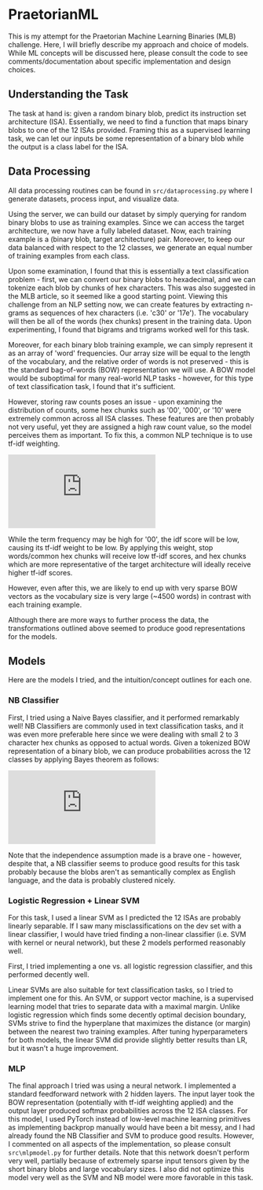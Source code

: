 # PraetorianML

This is my attempt for the Praetorian Machine Learning Binaries (MLB) challenge. Here,
I will briefly describe my approach and choice of models. While ML concepts will be 
discussed here, please consult the code to see comments/documentation about specific
implementation and design choices. 

## Understanding the Task

The task at hand is: given a random binary blob, predict its instruction set architecture
(ISA). Essentially, we need to find a function that maps binary blobs to one of the 12
ISAs provided. Framing this as a supervised learning task, we can let our inputs be
some representation of a binary blob while the output is a class label for the ISA.

## Data Processing

All data processing routines can be found in ```src/dataprocessing.py``` where I generate
datasets, process input, and visualize data. 

Using the server, we can build our dataset by simply querying for random binary blobs to use as 
training examples. Since we can access the target architecture, we now have a fully labeled dataset.
Now, each training example is a (binary blob, target architecture) pair.
Moreover, to keep our data balanced with respect to the 12 classes, we generate an equal number of 
training examples from each class.

Upon some examination, I found that this is essentially a text classification problem -
first, we can convert our binary blobs to hexadecimal, and we can tokenize each blob by
chunks of hex characters. This was also suggested in the MLB article, so it seemed like a good
starting point. Viewing this challenge from an NLP setting now, we can create features
by extracting n-grams as sequences of hex characters (i.e. 'c30' or '17e'). The vocabulary will then be all of the
words (hex chunks) present in the training data. Upon experimenting, I found that bigrams and trigrams
worked well for this task.

Moreover, for each binary blob training example, we can simply represent it as an array of 'word' frequencies.
Our array size will be equal to the length of the vocabulary, and the relative order of words is not preserved - 
this is the standard bag-of-words (BOW) representation we will use. A BOW model would be suboptimal for many real-world NLP tasks - however, for this 
type of text classification task, I found that it's sufficient. 

However, storing raw counts poses an issue - upon examining the distribution of counts, some hex chunks such as
'00', '000', or '10' were extremely common across all ISA classes. These features are then probably not very useful,
yet they are assigned a high raw count value, so the model perceives them as important. To fix this, a common NLP 
technique is to use tf-idf weighting. 

![equation](https://latex.codecogs.com/gif.latex?tf%28t%2Cd%29%20%3D%20count%28t%2C%20d%29/%5Csum_%7Bt%27%20%5Cin%20d%7D%20count%28t%27%2C%20d%29%5C%5C%20idf%28t%2C%20D%29%20%3D%20%5Clog%7B%5Cfrac%7BN%7D%7B%7Cd%20%5Cin%20D%20%3A%20t%20%5Cin%20d%7C%7D%7D%20%5C%5C%20%5C%5C%20tfidf%28t%2C%20d%2C%20D%29%20%3D%20tf%28t%2Cd%29%20%5Ccdot%20idf%28t%2C%20D%29%20%5C%5C%20%5C%5C%20%5Ctext%7Bwhere%20%7D%20t%20%5Ctext%7B%20is%20a%20hex%20chunk%7D%2C%20d%20%5Ctext%7B%20is%20a%20binary%20blob%2C%20and%20%7D%20D%20%5Ctext%7B%20is%20the%20set%20of%20training%20examples%7D)

While the term frequency may be high for '00', the idf score will be low, causing its tf-idf weight to be low.
By applying this weight, stop words/common hex chunks will receive low tf-idf scores, and hex chunks which are
more representative of the target architecture will ideally receive higher tf-idf scores.

However, even after this, we are likely to end up with very sparse BOW vectors as the vocabulary size
is very large (~4500 words) in contrast with each training example.

Although there are more ways to further process the data, the transformations outlined above seemed to produce good
representations for the models.

## Models
Here are the models I tried, and the intuition/concept outlines for each one. 
### NB Classifier
First, I tried using a Naive Bayes classifier, and it performed remarkably well! NB Classifiers are commonly used
in text classification tasks, and it was even more preferable here since we were dealing with small 2 to 3 character
hex chunks as opposed to actual words. Given a tokenized BOW representation of a binary blob, we can produce 
probabilities across the 12 classes by applying Bayes theorem as follows:

![equation](https://latex.codecogs.com/gif.latex?x%20%3D%20%28t_1%2C%20t_2%2C%20%5Cdots%20t_m%29%20%5Ctext%7B%20where%20%7D%20%7Cx%7C%20%3D%20%5Ctext%7Bvocab%20size%7D%20%5C%5C%20%5C%5C%20%5Ctext%7BFor%20some%20class%20%7D%20c%2C%20%5C%5C%20%5C%5C%20P%28c%20%7C%20x%29%20%3D%20%5Cfrac%7BP%28c%29%20%5Ccdot%20P%28x%7Cc%29%7D%7BP%28x%29%7D%20%5C%5C%20%5C%5C%20%5Ctext%7Bwhere%20%7D%20P%28x%29%20%3D%20P%28t_1%2C%20t_2%2C%20%5Cdots%20t_m%29%20%5C%5C%20%5C%5C%20%5Ctext%7BAssuming%20these%20hex%20chunks%20%7D%20t_i%20%5Ctext%7B%20are%20mutually%20independent%2C%20the%20joint%20probability%20becomes%7D%20%5C%5C%20%5C%5C%20P%28x%7Cc%29%20%3D%20P%28t_1%20%7C%20c%29%20%5Ccdot%20P%28t_2%20%7C%20c%29%20%5Cdots%20P%28t_m%20%7C%20c%29%5C%5C%20%5C%5C%20%5Ctext%7BAcross%20all%20classes%2C%20the%20denominator%20%7D%20P%28x%29%20%5Ctext%7B%20is%20the%20same.%20Therefore%2C%20%7D%5C%5C%20%5C%5C%20%5Chat%7By%7D%20%3D%20%5Cmax_%7Bc%20%5Cin%20C%7D%20P%28c%29%20%5Cprod_%7Bi%3D1%7D%5E%7Bm%7D%20P%28t_i%20%7C%20c%29) 

Note that the independence assumption made is a brave one - however, despite that, a NB classifier seems to 
produce good results for this task probably because the blobs aren't as semantically complex as English language, 
and the data is probably clustered nicely.

### Logistic Regression + Linear SVM

For this task, I used a linear SVM as I predicted
the 12 ISAs are probably linearly separable. If I saw many misclassifications on the dev set with a linear classifier, I would
have tried finding a non-linear classifier (i.e. SVM with kernel or neural network), but these 2 models performed
reasonably well.

First, I tried implementing a one vs. all logistic regression classifier, and this performed decently well.  

Linear SVMs are also suitable for text classification tasks, so I tried to implement one for this. An SVM, or support
vector machine, is a supervised learning model that tries to separate data with a maximal margin. Unlike logistic
regression which finds some decently optimal decision boundary, SVMs strive to find the hyperplane that maximizes
the distance (or margin) between the nearest two training examples. After tuning hyperparameters for both models,
the linear SVM did provide slightly better results than LR, but it wasn't a huge improvement.

### MLP

The final approach I tried was using a neural network. I implemented a standard feedforward network with 2 hidden layers.
The input layer took the BOW representation (potentially with tf-idf weighting applied) and the output layer
produced softmax probabilities across the 12 ISA classes. For this model, I used PyTorch instead of low-level
machine learning primitives as implementing backprop manually would have been a bit messy, and I had already 
found the NB Classifier and SVM to produce good results. However, I commented on all aspects of the implementation,
so please consult ```src\mlpmodel.py``` for further details. Note that this network doesn't perform 
very well, partially because of extremely sparse input tensors given by the short binary blobs and large vocabulary
sizes. I also did not optimize this model very well as the SVM and NB model were more favorable in this task.


